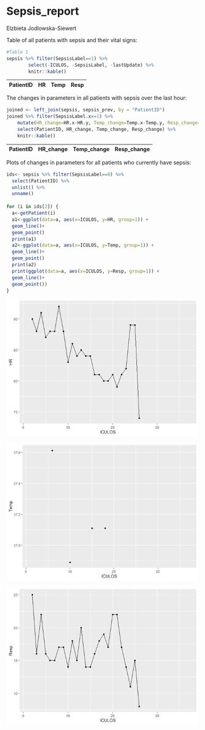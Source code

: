 # Sepsis_report
Elzbieta Jodlowska-Siewert

Table of all patients with sepsis and their vital signs:

``` r
#Table 1
sepsis %>% filter(SepsisLabel==1) %>%
        select(-ICULOS, -SepsisLabel, -lastUpdate) %>%
        knitr::kable()
```

| PatientID |  HR | Temp | Resp |
|:----------|----:|-----:|-----:|

The changes in parameters in all patients with sepsis over the last
hour:

``` r
joined <- left_join(sepsis, sepsis_prev, by = "PatientID") 
joined %>% filter(SepsisLabel.x==1) %>%
    mutate(HR_change=HR.x-HR.y, Temp_change=Temp.x-Temp.y, Resp_change=Resp.x-Resp.y) %>%
    select(PatientID, HR_change, Temp_change, Resp_change) %>%
    knitr::kable()
```

| PatientID | HR_change | Temp_change | Resp_change |
|:----------|----------:|------------:|------------:|

Plots of changes in parameters for all patients who currently have
sepsis:

``` r
ids<- sepsis %>% filter(SepsisLabel==0) %>%
  select(PatientID) %>%
  unlist() %>%
  unname()

for (i in ids[2]) {
  a<-getPatient(i)
  a1<-ggplot(data=a, aes(x=ICULOS, y=HR, group=1)) +
  geom_line()+
  geom_point()
  print(a1)
  a2<-ggplot(data=a, aes(x=ICULOS, y=Temp, group=1)) +
  geom_line()+
  geom_point()
  print(a2)
  print(ggplot(data=a, aes(x=ICULOS, y=Resp, group=1)) +
  geom_line()+
  geom_point())
}
```

<img src="report_files/figure-commonmark/unnamed-chunk-4-1.png"
class="quarto-discovered-preview-image" />

![](report_files/figure-commonmark/unnamed-chunk-4-2.png)

![](report_files/figure-commonmark/unnamed-chunk-4-3.png)
